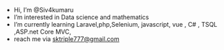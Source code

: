 - Hi, I’m @Siv4kumaru
- I’m interested in Data science and mathematics 
- I’m currently learning Laravel,php,Selenium, javascript, vue , C# , TSQL ,ASP.net Core MVC,
- reach me via sktriple777@gmail.com





<!---
Siv4kumaru/Siv4kumaru is a ✨ special ✨ repository because its `README.md` (this file) appears on your GitHub profile.
You can click the Preview link to take a look at your changes.
--->
